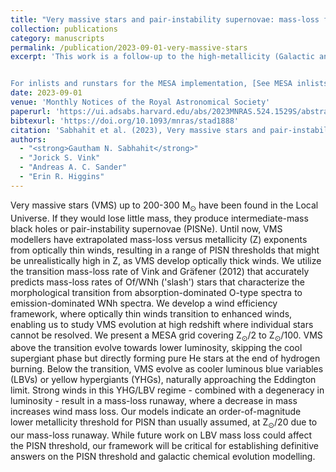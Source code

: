 ```yaml
---
title: "Very massive stars and pair-instability supernovae: mass-loss framework for low metallicity"
collection: publications
category: manuscripts
permalink: /publication/2023-09-01-very-massive-stars
excerpt: 'This work is a follow-up to the high-metallicity (Galactic and LMC-like) mass-loss framework for very massive stars presented in Sabhahit et al. (2022). Unlike in the Galaxy and the LMC, where young, massive clusters allow us to apply a model-independent transition mass-loss rate, for SMC-like and lower metallicity environments, we must rely on a more theoretical approach to determine this transition point. We use the hydrodynamical branch of the PoWR atmosphere code to parameterize the transition and introduce a novel framework for implementing a mass-loss prescription tailored to studying VMS evolution at low metallicity. With this new framework, we can predict the metallicity threshold below which pair-instability supernovae are expected to occur in the Universe.  


For inlists and runstars for the MESA implementation, [See MESA inlists and runstars here](https://github.com/Apophis-1/VMS_Paper2)'
date: 2023-09-01
venue: 'Monthly Notices of the Royal Astronomical Society'
paperurl: 'https://ui.adsabs.harvard.edu/abs/2023MNRAS.524.1529S/abstract'
bibtexurl: 'https://doi.org/10.1093/mnras/stad1888'
citation: 'Sabhahit et al. (2023), Very massive stars and pair-instability supernovae: mass-loss framework for low metallicity, MNRAS'
authors:
  - "<strong>Gautham N. Sabhahit</strong>"
  - "Jorick S. Vink"
  - "Andreas A. C. Sander"
  - "Erin R. Higgins"
---
```

Very massive stars (VMS) up to 200-300 M<SUB>⊙</SUB> have been found in the Local Universe. If they would lose little mass, they produce intermediate-mass black holes or pair-instability supernovae (PISNe). Until now, VMS modellers have extrapolated mass-loss versus metallicity (Z) exponents from optically thin winds, resulting in a range of PISN thresholds that might be unrealistically high in Z, as VMS develop optically thick winds. We utilize the transition mass-loss rate of Vink and Gräfener (2012) that accurately predicts mass-loss rates of Of/WNh ('slash') stars that characterize the morphological transition from absorption-dominated O-type spectra to emission-dominated WNh spectra. We develop a wind efficiency framework, where optically thin winds transition to enhanced winds, enabling us to study VMS evolution at high redshift where individual stars cannot be resolved. We present a MESA grid covering Z<SUB>⊙</SUB>/2 to Z<SUB>⊙</SUB>/100. VMS above the transition evolve towards lower luminosity, skipping the cool supergiant phase but directly forming pure He stars at the end of hydrogen burning. Below the transition, VMS evolve as cooler luminous blue variables (LBVs) or yellow hypergiants (YHGs), naturally approaching the Eddington limit. Strong winds in this YHG/LBV regime - combined with a degeneracy in luminosity - result in a mass-loss runaway, where a decrease in mass increases wind mass loss. Our models indicate an order-of-magnitude lower metallicity threshold for PISN than usually assumed, at Z<SUB>⊙</SUB>/20 due to our mass-loss runaway. While future work on LBV mass loss could affect the PISN threshold, our framework will be critical for establishing definitive answers on the PISN threshold and galactic chemical evolution modelling.
